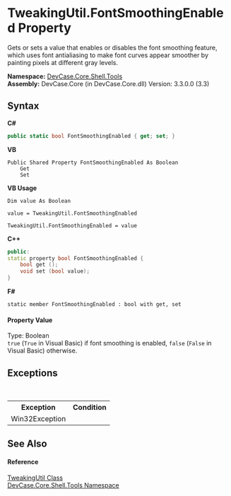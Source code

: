 # TweakingUtil.FontSmoothingEnabled Property 
 

Gets or sets a value that enables or disables the font smoothing feature, which uses font antialiasing to make font curves appear smoother by painting pixels at different gray levels.

**Namespace:**&nbsp;<a href="N_DevCase_Core_Shell_Tools">DevCase.Core.Shell.Tools</a><br />**Assembly:**&nbsp;DevCase.Core (in DevCase.Core.dll) Version: 3.3.0.0 (3.3)

## Syntax

**C#**<br />
``` C#
public static bool FontSmoothingEnabled { get; set; }
```

**VB**<br />
``` VB
Public Shared Property FontSmoothingEnabled As Boolean
	Get
	Set
```

**VB Usage**<br />
``` VB Usage
Dim value As Boolean

value = TweakingUtil.FontSmoothingEnabled

TweakingUtil.FontSmoothingEnabled = value
```

**C++**<br />
``` C++
public:
static property bool FontSmoothingEnabled {
	bool get ();
	void set (bool value);
}
```

**F#**<br />
``` F#
static member FontSmoothingEnabled : bool with get, set

```


#### Property Value
Type: Boolean<br />`true` (`True` in Visual Basic) if font smoothing is enabled, `false` (`False` in Visual Basic) otherwise.

## Exceptions
&nbsp;<table><tr><th>Exception</th><th>Condition</th></tr><tr><td>Win32Exception</td><td /></tr></table>

## See Also


#### Reference
<a href="T_DevCase_Core_Shell_Tools_TweakingUtil">TweakingUtil Class</a><br /><a href="N_DevCase_Core_Shell_Tools">DevCase.Core.Shell.Tools Namespace</a><br />